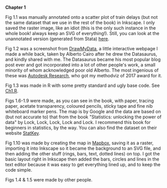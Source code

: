 **Chapter 1**

Fig 1.1 was manually annotated onto a scatter plot of train delays (but not the same dataset that we use in the rest of the book) in Inkscape. I only saved the raster image, like an idiot (this is the only such instance in the whole book! always keep an SVG of everything!). Still, you can look at the unannotated version (generated from Stata) [here](https://github.com/robertgrant/dataviz-book/blob/master/chapter01/1-anscombe.svg).

Fig 1.2 was a screenshot from [DrawMyData](http://www.robertgrantstats.co.uk/drawmydata.html), a little interactive webpage I made a while back, taken by Alberto Cairo after he drew the Datasaurus, and kindly shared with me. The Datasaurus became his most popular blog post ever and got incorporated into a lot of other people's work, a small minority of whom acknowledged poor old Alberto. The most ingenious of these was [Autodesk Research](https://www.autodeskresearch.com/publications/samestats), who got my methodviz of 2017 award for it.

Fig 1.3 was made in R with some pretty standard and ugly base code. See [Ch1.R](https://github.com/robertgrant/dataviz-book/blob/master/chapter01/Ch1.R).

Figs 1.6-1.9 were made, as you can see in the book, with paper, tracing paper, acetate transparency, coloured pencils, sticky tape and fine nib whiteboard marker pens. The map is by Google and the data are based on (but not accurate to) that from the book "Statistics: unlocking the power of data" by Lock, Lock, Lock, Lock and Lock. I recommend this book for beginners in statistics, by the way. You can also find the dataset on their website [StatKey](http://www.lock5stat.com/StatKey/index.html).

Fig 1.10 was made by creating the map in [Mapbox](https://mapbox.com), saving it as a raster, importing it into Inkscape so it became the background to an SVG file, and then adding the other stuff (rings, bars, text, dotted lines) on top. I got the basic layout right in Inkscape then added the bars, circles and lines in the text editor because it was easy to get everything lined up, and to keep the code simple.

Figs 1.4 & 1.5 were made by other people.
